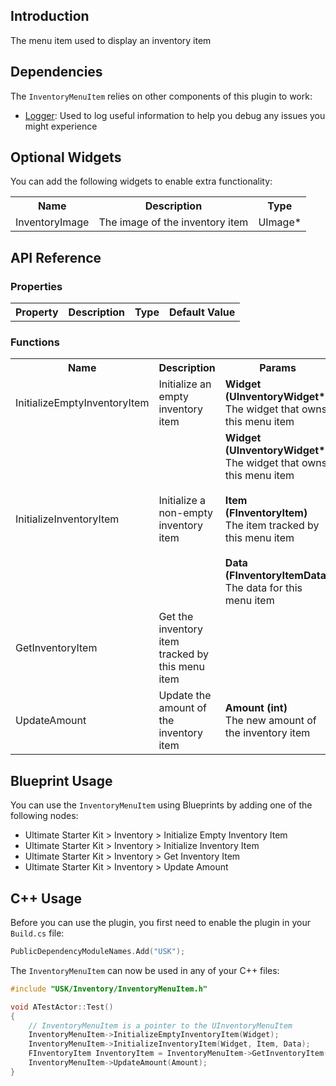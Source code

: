 ## Introduction
The menu item used to display an inventory item

## Dependencies
The <code>InventoryMenuItem</code> relies on other components of this plugin to work:
<ul>
	<li><a href="../logger">Logger</a>: Used to log useful information to help you debug any issues you might experience</li>
</ul>

## Optional Widgets
You can add the following widgets to enable extra functionality:
<table>
	<tr>
		<th>Name</th>
		<th>Description</th>
		<th>Type</th>
	</tr>
	<tr>
		<td>InventoryImage</td>
		<td>The image of the inventory item</td>
		<td>UImage*</td>
	</tr>
</table>

## API Reference
### Properties
<table>
	<tr>
		<th>Property</th>
		<th>Description</th>
		<th>Type</th>
		<th>Default Value</th>
	</tr>
</table>

### Functions
<table>
	<tr>
		<th>Name</th>
		<th>Description</th>
		<th>Params</th>
		<th>Return</th>
	</tr>
	<tr>
		<td>InitializeEmptyInventoryItem</td>
		<td>Initialize an empty inventory item</td>
		<td><strong>Widget (UInventoryWidget*)</strong><br/>The widget that owns this menu item</td>
		<td></td>
	</tr>
	<tr>
		<td>InitializeInventoryItem</td>
		<td>Initialize a non-empty inventory item</td>
		<td><strong>Widget (UInventoryWidget*)</strong><br/>The widget that owns this menu item<br/><br/><strong>Item (FInventoryItem)</strong><br/>The item tracked by this menu item<br/><br/><strong>Data (FInventoryItemData)</strong><br/>The data for this menu item</td>
		<td></td>
	</tr>
	<tr>
		<td>GetInventoryItem</td>
		<td>Get the inventory item tracked by this menu item</td>
		<td></td>
		<td><strong>FInventoryItem</strong><br/>The inventory item tracked by this menu item</td>
	</tr>
	<tr>
		<td>UpdateAmount</td>
		<td>Update the amount of the inventory item</td>
		<td><strong>Amount (int)</strong><br/>The new amount of the inventory item</td>
		<td></td>
	</tr>
</table>

## Blueprint Usage
You can use the <code>InventoryMenuItem</code> using Blueprints by adding one of the following nodes:
<ul>
	<li>Ultimate Starter Kit > Inventory > Initialize Empty Inventory Item</li>
	<li>Ultimate Starter Kit > Inventory > Initialize Inventory Item</li>
	<li>Ultimate Starter Kit > Inventory > Get Inventory Item</li>
	<li>Ultimate Starter Kit > Inventory > Update Amount</li>
</ul>

## C++ Usage
Before you can use the plugin, you first need to enable the plugin in your <code>Build.cs</code> file:
```c++
PublicDependencyModuleNames.Add("USK");
```

The <code>InventoryMenuItem</code> can now be used in any of your C++ files:
```c++
#include "USK/Inventory/InventoryMenuItem.h"

void ATestActor::Test()
{
	// InventoryMenuItem is a pointer to the UInventoryMenuItem
	InventoryMenuItem->InitializeEmptyInventoryItem(Widget);
	InventoryMenuItem->InitializeInventoryItem(Widget, Item, Data);
	FInventoryItem InventoryItem = InventoryMenuItem->GetInventoryItem();
	InventoryMenuItem->UpdateAmount(Amount);
}
```
